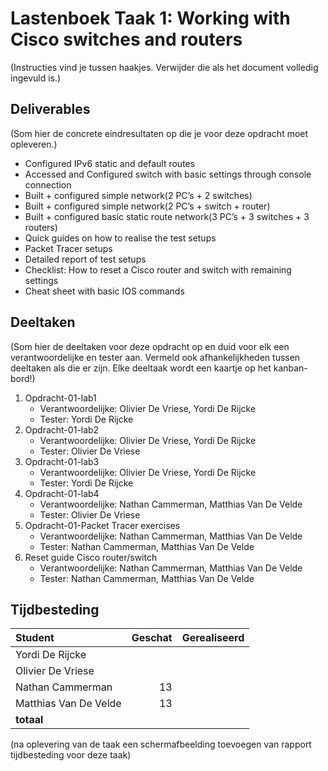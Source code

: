 # Lastenboek Taak 1: Working with Cisco switches and routers

(Instructies vind je tussen haakjes. Verwijder die als het document volledig ingevuld is.)

## Deliverables

(Som hier de concrete eindresultaten op die je voor deze opdracht moet opleveren.)
* Configured IPv6 static and default routes
* Accessed and Configured switch with basic settings through console connection
* Built + configured simple network(2 PC’s + 2 switches)
* Built + configured simple network(2 PC’s + switch + router)
* Built + configured basic static route network(3 PC’s + 3 switches + 3 routers)
* Quick guides on how to realise the test setups
* Packet Tracer setups
* Detailed report of test setups
* Checklist: How to reset a Cisco router and switch with remaining settings
* Cheat sheet with basic IOS commands



## Deeltaken

(Som hier de deeltaken voor deze opdracht op en duid voor elk een verantwoordelijke en tester aan. Vermeld ook afhankelijkheden tussen deeltaken als die er zijn. Elke deeltaak wordt een kaartje op het kanban-bord!)

1. Opdracht-01-lab1
    - Verantwoordelijke: Olivier De Vriese, Yordi De Rijcke
    - Tester: Yordi De Rijcke
2. Opdracht-01-lab2
    - Verantwoordelijke: Olivier De Vriese, Yordi De Rijcke
    - Tester: Olivier De Vriese
3. Opdracht-01-lab3
    - Verantwoordelijke: Olivier De Vriese, Yordi De Rijcke
    - Tester: Yordi De Rijcke
4. Opdracht-01-lab4
    - Verantwoordelijke: Nathan Cammerman, Matthias Van De Velde
    - Tester: Olivier De Vriese
5. Opdracht-01-Packet Tracer exercises
    - Verantwoordelijke: Nathan Cammerman, Matthias Van De Velde
    - Tester: Nathan Cammerman, Matthias Van De Velde
6. Reset guide Cisco router/switch
    - Verantwoordelijke: Nathan Cammerman, Matthias Van De Velde
    - Tester: Nathan Cammerman, Matthias Van De Velde
    
## Tijdbesteding

| Student    | Geschat | Gerealiseerd |
| :---       | ---:    | ---:         |
| Yordi De Rijcke   |         |              |
| Olivier De Vriese   |         |              |
| Nathan Cammerman   |     13    |              |
| Matthias Van De Velde   |    13     |              |
| **totaal** |         |              |

(na oplevering van de taak een schermafbeelding toevoegen van rapport tijdbesteding voor deze taak)
